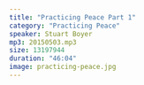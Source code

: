 ```yaml
---
title: "Practicing Peace Part 1"
category: "Practicing Peace"
speaker: Stuart Boyer
mp3: 20150503.mp3
size: 13197944
duration: "46:04"
image: practicing-peace.jpg
---
```


